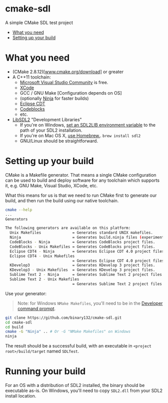 # cmake-sdl
A simple CMake SDL test project

 - [What you need](#what-you-need)
 - [Setting up your build](#setting-up-your-build)

# What you need

 - (CMake 2.8.12)[www.cmake.org/download] or greater
 - A C++11 toolchain:
   - [Microsoft Visual Studio Community](https://www.visualstudio.com/products/visual-studio-community-vs) is free.
   - [XCode](https://developer.apple.com/xcode/downloads/)
   - GCC / GNU Make \[Configuration depends on OS\]
   - (optionally [Ninja](https://github.com/martine/ninja/releases) for faster builds)
   - [Eclipse CDT](https://eclipse.org/cdt/)
   - [Codeblocks](http://www.codeblocks.org/downloads/26)
   - etc.
 - [LibSDL2](https://www.libsdl.org/download-2.0.php) "Development Libraries"
   - If you're on Windows, [set an SDL2LIB environment variable](http://www.computerhope.com/issues/ch000549.htm) to the path of your SDL2 installation.
   - If you're on Mac OS X, [use Homebrew.](http://brew.sh/).  `brew install sdl2`
   - GNU/Linux should be straightforward.
 
# Setting up your build

CMake is a Makefile generator.  That means a single CMake configuration can be used to build and deploy software for any toolchain which supports it, e.g. GNU Make, Visual Studio, XCode, etc.

What this means for us is that we need to run CMake first to generate our build, and then run the build using our native toolchain.

```bash
cmake --help
...
Generators

The following generators are available on this platform:
  Unix Makefiles              = Generates standard UNIX makefiles.
  Ninja                       = Generates build.ninja files (experimental).
  CodeBlocks - Ninja          = Generates CodeBlocks project files.
  CodeBlocks - Unix Makefiles = Generates CodeBlocks project files.
  Eclipse CDT4 - Ninja        = Generates Eclipse CDT 4.0 project files.
  Eclipse CDT4 - Unix Makefiles
                              = Generates Eclipse CDT 4.0 project files.
  KDevelop3                   = Generates KDevelop 3 project files.
  KDevelop3 - Unix Makefiles  = Generates KDevelop 3 project files.
  Sublime Text 2 - Ninja      = Generates Sublime Text 2 project files.
  Sublime Text 2 - Unix Makefiles
                              = Generates Sublime Text 2 project files.
```

Use your generator:

 > Note: for Windows `NMake Makefiles`, you'll need to be in the [Developer command prompt](https://msdn.microsoft.com/en-us/library/ms229859(v=vs.110).aspx).
```bash
git clone https://github.com/binary132/cmake-sdl.git
cd cmake-sdl
cd build
cmake -G "Ninja" .. # Or -G "NMake Makefiles" on Windows
ninja
```

The result should be a successful build, with an executable in `<project root>/build/target` named `SDLTest`.

# Running your build

For an OS with a distribution of SDL2 installed, the binary should be executable as-is.  On Windows, you'll need to copy `SDL2.dll` from your SDL2 install location.
